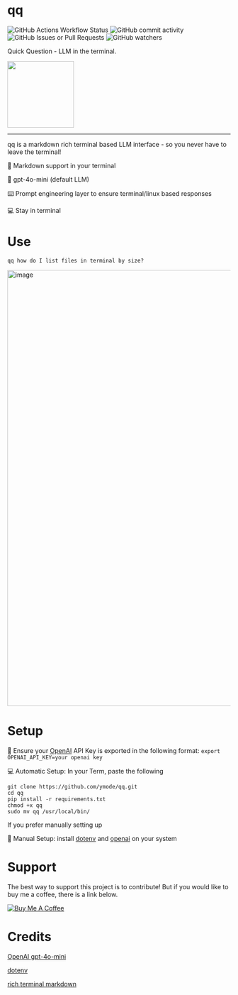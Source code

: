 # qq
![GitHub Actions Workflow Status](https://img.shields.io/github/actions/workflow/status/ymode/qq/pylint.yml)
![GitHub commit activity](https://img.shields.io/github/commit-activity/m/ymode/qq) ![GitHub Issues or Pull Requests](https://img.shields.io/github/issues/ymode/qq) ![GitHub watchers](https://img.shields.io/github/watchers/ymode/qq)



Quick Question - LLM in the terminal.




<img src="https://github.com/user-attachments/assets/60dce499-561a-4ad0-b98a-67adaaf48e3a" width="150"/>

___
qq is a markdown rich terminal based LLM interface - so you never have to leave the terminal!


🎨 Markdown support in your terminal

🧠 gpt-4o-mini (default LLM)

⌨️ Prompt engineering layer to ensure terminal/linux based responses

💻 Stay in terminal

# Use
```qq how do I list files in terminal by size?```

<img width="983" alt="image" src="https://github.com/user-attachments/assets/1af2beb7-bb82-4fbe-a47f-8f11a32998af">




# Setup

🔑 Ensure your [OpenAI](https://openai.com/api/) API Key is exported in the following format: ```export OPENAI_API_KEY=your openai key```

💻 Automatic Setup: In your Term, paste the following

```export OPENAI_API_KEY=your OpenAI API key
git clone https://github.com/ymode/qq.git
cd qq
pip install -r requirements.txt
chmod +x qq
sudo mv qq /usr/local/bin/
```

If you prefer manually setting up

💾 Manual Setup: install [dotenv](https://github.com/motdotla/dotenv) and [openai](https://github.com/openai/openai-python) on your system


# Support
The best way to support this project is to contribute! But if you would like to buy me a coffee, there is a link below.

[![Buy Me A Coffee](https://www.buymeacoffee.com/assets/img/custom_images/orange_img.png)](https://www.buymeacoffee.com/ymode)

# Credits

[OpenAI gpt-4o-mini](https://openai.com/index/gpt-4o-mini-advancing-cost-efficient-intelligence/)

[dotenv](https://github.com/motdotla/dotenv)

[rich terminal markdown](https://github.com/Textualize/rich)
